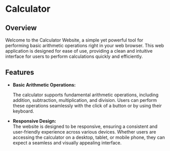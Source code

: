 # Calculator
<h2>Overview</h2>
<p>Welcome to the Calculator Website, a simple yet powerful tool for performing basic arithmetic operations right in your web browser. This web application is designed for ease of use, providing a clean and intuitive interface for users to perform calculations quickly and efficiently.</p>

<h2>Features</h2>
<ul>
<li><b>Basic Arithmetic Operations:</b></li>
<p>The calculator supports fundamental arithmetic operations, including addition, subtraction, multiplication, and division. Users can perform these operations seamlessly with the click of a button or by using their keyboard.</p>
  
<li><b>Responsive Design:</b></li>
The website is designed to be responsive, ensuring a consistent and user-friendly experience across various devices. Whether users are accessing the calculator on a desktop, tablet, or mobile phone, they can expect a seamless and visually appealing interface.
</ul>
